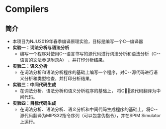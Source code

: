 # Compilers
## 简介
 - 本项目为NJU2019年春季编译原理实验，目标是编写一个C--编译器
 - **实验一：词法分析与语法分析**
	 - 编写一个程序对使用C--语言书写的源代码进行词法分析和语法分析（C--语言的文法参见附录A） ，并打印分析结果。
 - **实验二：语义分析**
	 - 在词法分析和语法分析程序的基础上编写一个程序，对C--源代码进行语义分析和类型检查，并打印分析结果。
 - **实验三：中间代码生成**
	 - 在词法分析、语法分析和语义分析程序的基础上， 将C源代码翻译为中间代码。
 - **实验四：目标代码生成**
	 - 在词法分析、语法分析、语义分析和中间代码生成程序的基础上，将C--源代码翻译为MIPS32指令序列（可以包含伪指令），并在SPIM Simulator上运行。